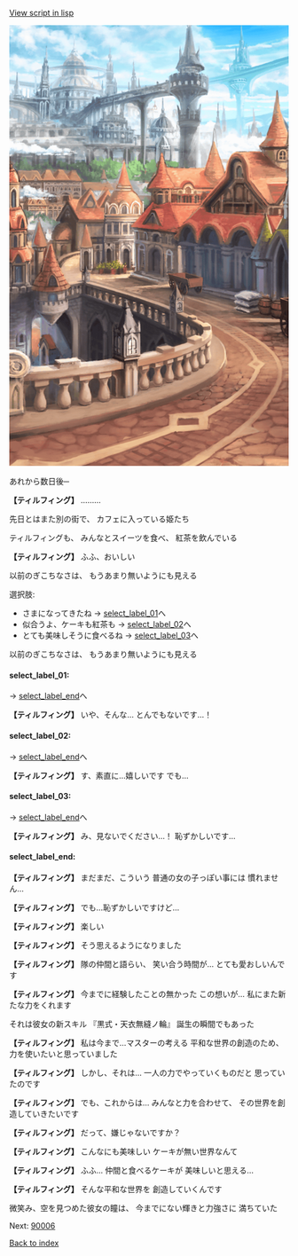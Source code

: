 [View script in lisp](../scripts/10148203.txt)

![town.png](../images/backgrounds/town.png)

あれから数日後─

**【ティルフィング】**
………

先日とはまた別の街で、
カフェに入っている姫たち

ティルフィングも、
みんなとスイーツを食べ、
紅茶を飲んでいる

**【ティルフィング】**
ふふ、おいしい

以前のぎこちなさは、
もうあまり無いようにも見える

選択肢:
- さまになってきたね → [select_label_01](#select_label_01)へ
- 似合うよ、ケーキも紅茶も → [select_label_02](#select_label_02)へ
- とても美味しそうに食べるね → [select_label_03](#select_label_03)へ

以前のぎこちなさは、
もうあまり無いようにも見える

#### select_label_01:
 → [select_label_end](#select_label_end)へ

**【ティルフィング】**
いや、そんな…
とんでもないです…！

#### select_label_02:
 → [select_label_end](#select_label_end)へ

**【ティルフィング】**
す、素直に…嬉しいです
でも…

#### select_label_03:
 → [select_label_end](#select_label_end)へ

**【ティルフィング】**
み、見ないでください…！
恥ずかしいです…

#### select_label_end:

**【ティルフィング】**
まだまだ、こういう
普通の女の子っぽい事には
慣れません…

**【ティルフィング】**
でも…恥ずかしいですけど…

**【ティルフィング】**
楽しい

**【ティルフィング】**
そう思えるようになりました

**【ティルフィング】**
隊の仲間と語らい、
笑い合う時間が…
とても愛おしいんです

**【ティルフィング】**
今までに経験したことの無かった
この想いが…
私にまた新たな力をくれます

それは彼女の新スキル
『黒式・天衣無縫ノ輪』
誕生の瞬間でもあった

**【ティルフィング】**
私は今まで…マスターの考える
平和な世界の創造のため、
力を使いたいと思っていました

**【ティルフィング】**
しかし、それは…
一人の力でやっていくものだと
思っていたのです

**【ティルフィング】**
でも、これからは…
みんなと力を合わせて、
その世界を創造していきたいです

**【ティルフィング】**
だって、嫌じゃないですか？

**【ティルフィング】**
こんなにも美味しい
ケーキが無い世界なんて

**【ティルフィング】**
ふふ…
仲間と食べるケーキが
美味しいと思える…

**【ティルフィング】**
そんな平和な世界を
創造していくんです

微笑み、空を見つめた彼女の瞳は、
今までにない輝きと力強さに
満ちていた


Next: [90006](90006.md)

[Back to index](index.md)
